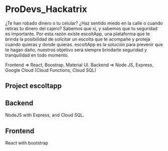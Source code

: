 # ProDevs_Hackatrix

¿Te han robado dinero o tu celular? ¿Haz sentido miedo en la calle o cuando retiras tu dinero del cajero? Sabemos que si, y sabemos que tu seguridad es importante. 
Por esta razón existe escoltApp, una plataforma que te brinda la posibilidad de solicitar un escolta que te acompañe y proteja cuando quieras y donde quieras.
escoltApp es la solución para prevenir que te hagan daño, nuestros objetivo será siempre brindarte seguridad y tranquilidad en todo momento.


Frontend => React, Boostrap, Material UI.
Backend => Node JS, Express, Google Cloud (Cloud Functions, Cloud SQL)

## Project  escoltapp

## Backend

NodeJS with Express, and Cloud SQL.

## Frontend

React with bootstrap
